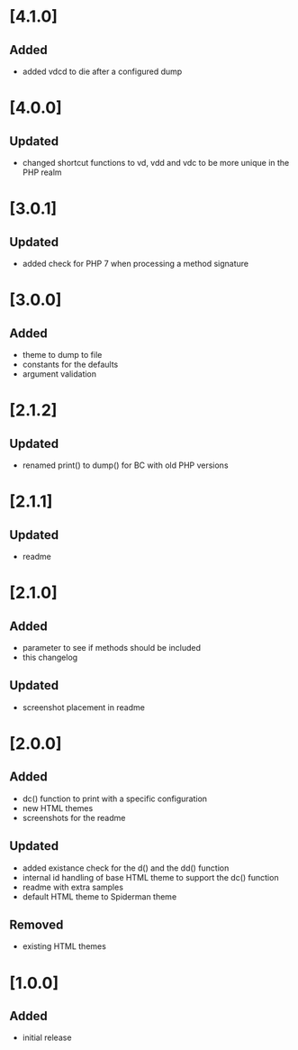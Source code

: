 # [4.1.0]
## Added
- added vdcd to die after a configured dump

# [4.0.0]
## Updated
- changed shortcut functions to vd, vdd and vdc to be more unique in the PHP realm

# [3.0.1]
## Updated
- added check for PHP 7 when processing a method signature

# [3.0.0]
## Added
- theme to dump to file
- constants for the defaults 
- argument validation

# [2.1.2]
## Updated
- renamed print() to dump() for BC with old PHP versions

# [2.1.1]
## Updated 
- readme

# [2.1.0]
## Added
- parameter to see if methods should be included
- this changelog

## Updated
- screenshot placement in readme

# [2.0.0]
## Added
- dc() function to print with a specific configuration
- new HTML themes
- screenshots for the readme

## Updated
- added existance check for the d() and the dd() function
- internal id handling of base HTML theme to support the dc() function
- readme with extra samples
- default HTML theme to Spiderman theme

## Removed
- existing HTML themes

# [1.0.0]
## Added
- initial release
